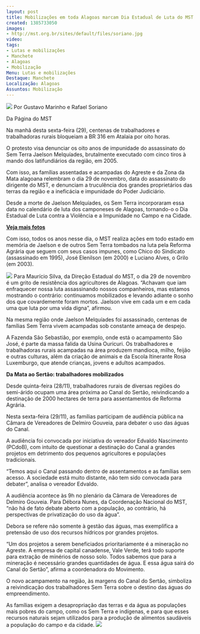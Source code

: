 ```yaml
---
layout: post
title: Mobilizações em toda Alagoas marcam Dia Estadual de Luta do MST
created: 1385733050
images:
- http://mst.org.br/sites/default/files/soriano.jpg
video: 
tags:
- Lutas e mobilizações
- Manchete
- Alagoas
- Mobilização
Menu: Lutas e mobilizações
Destaque: Manchete
Localização: Alagoas
Assuntos: Mobilização
---
```



![](http://mst.org.br/sites/default/files/soriano.jpg)
Por Gustavo Marinho e Rafael Soriano

Da Página do MST

Na manhã desta sexta-feira (29), centenas de trabalhadores e trabalhadoras rurais bloqueiam a BR 316 em Atalaia por oito horas.


O protesto visa denunciar os oito anos de impunidade do assassinato do Sem Terra Jaelson Melquíades, brutalmente executado com cinco tiros à mando dos latifundiários da região, em 2005. 


Com isso, as famílias assentadas e acampadas do Agreste e da Zona da Mata alagoana relembram o dia 29 de novembro, data do assassinato do dirigente do MST, e denunciam a truculência dos grandes proprietários das terras da região e a ineficácia e impunidade do Poder Judiciário.


Desde a morte de Jaelson Melquíades, os Sem Terra incorporaram essa data no calendário de luta dos camponeses de Alagoas, tornando-o o Dia Estadual de Luta contra a Violência e a Impunidade no Campo e na Cidade.

**[Veja mais fotos](http://www.flickr.com/photos/mst_alagoas/sets/72157638165067453/)**


Com isso, todos os anos nesse dia, o MST realiza ações em todo estado em memória de Jaelson e de outros Sem Terra tombados na luta pela Reforma Agrária que seguem com seus casos impunes, como Chico do Sindicato (assassinado em 1995), José Elenilson (em 2000) e Luciano Alves, o Grilo (em 2003).

![](http://mst.org.br/sites/default/files/soriano_2.jpg)
Para Maurício Silva, da Direção Estadual do MST, o dia 29 de novembro é um grito de resistência dos agricultores de Alagoas. “Achavam que iam enfraquecer nossa luta assassinando nossos companheiros, mas estamos mostrando o contrário: continuamos mobilizados e levando adiante o sonho dos que covardemente foram mortos. Jaelson vive em cada um e em cada uma que luta por uma vida digna”, afirmou.


Na mesma região onde Jaelson Melquíades foi assassinado, centenas de famílias Sem Terra vivem acampadas sob constante ameaça de despejo. 


A Fazenda São Sebastião, por exemplo, onde está o acampamento São José, é parte da massa falida da Usina Ouricuri. Os trabalhadores e trabalhadoras rurais acampadas na área produzem mandioca, milho, feijão e outras culturas, além da criação de animais e da Escola Itinerante Rosa Luxemburgo, que atende crianças, jovens e adultos acampados.


**Da Mata ao Sertão: trabalhadores mobilizados**


Desde quinta-feira (28/11), trabalhadores rurais de diversas regiões do semi-árido ocupam uma área próxima ao Canal do Sertão, reivindicando a destinação de 2000 hectares de terra para assentamentos de Reforma Agrária. 


Nesta sexta-feira (29/11), as famílias participam de audiência pública na Câmara de Vereadores de Delmiro Gouveia, para debater o uso das águas do Canal.


A audiência foi convocada por iniciativa do vereador Edvaldo Nascimento (PCdoB), com intuito de questionar a destinação do Canal a grandes projetos em detrimento dos pequenos agricultores e populações tradicionais. 


“Temos aqui o Canal passando dentro de assentamentos e as famílias sem acesso. A sociedade está muito distante, não tem sido convocada para debater”, analisa o vereador Edvaldo.


A audiência acontece às 9h no plenário da Câmara de Vereadores de Delmiro Gouveia. Para Débora Nunes, da Coordenação Nacional do MST, “não há de fato debate aberto com a população, ao contrário, há perspectivas de privatização do uso da água”. 


Debora se refere não somente à gestão das águas, mas exemplifica a pretensão de uso dos recursos hídricos por grandes projetos.


“Um dos projetos a serem beneficiados prioritariamente é a mineração no Agreste. A empresa de capital canadense, Vale Verde, terá todo suporte para extração de minérios de nosso solo. Todos sabemos que para a mineração é necessário grandes quantidades de água. E essa água sairá do Canal do Sertão”, afirma a coordenadora do Movimento.


O novo acampamento na região, às margens do Canal do Sertão, simboliza a reivindicação dos trabalhadores Sem Terra sobre o destino das águas do empreendimento. 


As famílias exigem a desapropriação das terras e da água as populações mais pobres do campo, como os Sem Terra e indígenas, e para que esses recursos naturais sejam utilizados para a produção de alimentos saudáveis a população do campo e da cidade.
![](http://mst.org.br/sites/default/files/canal_AL.jpg)
